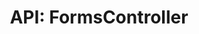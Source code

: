 ---
comment: "/**\n * The controller for Forms\n *\n * @memberof HashBrown.Server.Controllers\n */"
meta:
    range:
        - 244
        - 9600
    filename: FormsController.js
    lineno: 16
    columnno: 0
    path: /home/mrzapp/Development/Web/hashbrown-cms/src/Server/Controllers
    code:
        id: astnode100052542
        name: FormsController
        type: ClassDeclaration
        paramnames: []
classdesc: 'The controller for Forms'
memberof: HashBrown.Server.Controllers
name: FormsController
longname: HashBrown.Server.Controllers.FormsController
kind: class
scope: static
methods:
    -
        comment: "/**\n     * Initialises this controller\n     */"
        meta:
            range:
                - 358
                - 1527
            filename: FormsController.js
            lineno: 20
            columnno: 4
            path: /home/mrzapp/Development/Web/hashbrown-cms/src/Server/Controllers
            code:
                id: astnode100052548
                name: FormsController.init
                type: MethodDefinition
                paramnames:
                    - app
            vars:
                "": null
        description: 'Initialises this controller'
        name: init
        longname: HashBrown.Server.Controllers.FormsController.init
        kind: function
        memberof: HashBrown.Server.Controllers.FormsController
        scope: static
        params: []
    -
        comment: "/**\n     * Check CORS\n     *\n     * @returns {Promise} Result\n     */"
        meta:
            range:
                - 1613
                - 1859
            filename: FormsController.js
            lineno: 43
            columnno: 4
            path: /home/mrzapp/Development/Web/hashbrown-cms/src/Server/Controllers
            code:
                id: astnode100052704
                name: FormsController.checkCORS
                type: MethodDefinition
                paramnames:
                    - req
                    - res
            vars:
                "": null
        description: 'Check CORS'
        returns:
            -
                type:
                    names:
                        - Promise
                description: Result
        name: checkCORS
        longname: HashBrown.Server.Controllers.FormsController.checkCORS
        kind: function
        memberof: HashBrown.Server.Controllers.FormsController
        scope: static
        params: []
    -
        comment: "/**\n     * @example GET /api/:project/:environment/forms\n     *\n     * @apiGroup Forms\n     *\n     * @param {String} project\n     * @param {String} environment\n     *\n     * @returns {Array} Forms\n     */"
        meta:
            range:
                - 2074
                - 2369
            filename: FormsController.js
            lineno: 60
            columnno: 4
            path: /home/mrzapp/Development/Web/hashbrown-cms/src/Server/Controllers
            code:
                id: astnode100052750
                name: FormsController.getAllForms
                type: MethodDefinition
                paramnames:
                    - req
                    - res
            vars:
                "": null
        examples:
            - 'GET /api/:project/:environment/forms'
        tags:
            -
                originalTitle: apiGroup
                title: apigroup
                text: Forms
                value: Forms
        params:
            -
                type:
                    names:
                        - String
                name: project
            -
                type:
                    names:
                        - String
                name: environment
        returns:
            -
                type:
                    names:
                        - Array
                description: Forms
        name: getAllForms
        longname: HashBrown.Server.Controllers.FormsController.getAllForms
        kind: function
        memberof: HashBrown.Server.Controllers.FormsController
        scope: static
    -
        comment: "/**\n     * @example DELETE /api/:project/:environment/forms/:id\n     *\n     * @apiGroup Forms\n     *\n     * @param {String} project\n     * @param {String} environment\n     * @param {String} id\n     */"
        meta:
            range:
                - 2584
                - 2886
            filename: FormsController.js
            lineno: 79
            columnno: 4
            path: /home/mrzapp/Development/Web/hashbrown-cms/src/Server/Controllers
            code:
                id: astnode100052807
                name: FormsController.deleteForm
                type: MethodDefinition
                paramnames:
                    - req
                    - res
            vars:
                "": null
        examples:
            - 'DELETE /api/:project/:environment/forms/:id'
        tags:
            -
                originalTitle: apiGroup
                title: apigroup
                text: Forms
                value: Forms
        params:
            -
                type:
                    names:
                        - String
                name: project
            -
                type:
                    names:
                        - String
                name: environment
            -
                type:
                    names:
                        - String
                name: id
        name: deleteForm
        longname: HashBrown.Server.Controllers.FormsController.deleteForm
        kind: function
        memberof: HashBrown.Server.Controllers.FormsController
        scope: static
    -
        comment: "/**\n     * @example POST /api/:project/:environment/forms/pull/:id\n     *\n     * @apiGroup Forms\n     *\n     * @param {String} project\n     * @param {String} environment\n     * @param {String} id\n     *\n     * @returns {Form} The pulled Form\n     */"
        meta:
            range:
                - 3150
                - 3778
            filename: FormsController.js
            lineno: 100
            columnno: 4
            path: /home/mrzapp/Development/Web/hashbrown-cms/src/Server/Controllers
            code:
                id: astnode100052868
                name: FormsController.pullForm
                type: MethodDefinition
                paramnames:
                    - req
                    - res
            vars:
                "": null
        examples:
            - 'POST /api/:project/:environment/forms/pull/:id'
        tags:
            -
                originalTitle: apiGroup
                title: apigroup
                text: Forms
                value: Forms
        params:
            -
                type:
                    names:
                        - String
                name: project
            -
                type:
                    names:
                        - String
                name: environment
            -
                type:
                    names:
                        - String
                name: id
        returns:
            -
                type:
                    names:
                        - Form
                description: 'The pulled Form'
        name: pullForm
        longname: HashBrown.Server.Controllers.FormsController.pullForm
        kind: function
        memberof: HashBrown.Server.Controllers.FormsController
        scope: static
    -
        comment: "/**\n     * @example POST /api/:project/:environment/forms/push/:id\n     *\n     * @apiGroup Forms\n     *\n     * @param {String} project\n     * @param {String} environment\n     * @param {String} id\n     *\n     * @returns {Form} The pushed Form id\n     */"
        meta:
            range:
                - 4045
                - 4526
            filename: FormsController.js
            lineno: 128
            columnno: 4
            path: /home/mrzapp/Development/Web/hashbrown-cms/src/Server/Controllers
            code:
                id: astnode100052973
                name: FormsController.pushForm
                type: MethodDefinition
                paramnames:
                    - req
                    - res
            vars:
                "": null
        examples:
            - 'POST /api/:project/:environment/forms/push/:id'
        tags:
            -
                originalTitle: apiGroup
                title: apigroup
                text: Forms
                value: Forms
        params:
            -
                type:
                    names:
                        - String
                name: project
            -
                type:
                    names:
                        - String
                name: environment
            -
                type:
                    names:
                        - String
                name: id
        returns:
            -
                type:
                    names:
                        - Form
                description: 'The pushed Form id'
        name: pushForm
        longname: HashBrown.Server.Controllers.FormsController.pushForm
        kind: function
        memberof: HashBrown.Server.Controllers.FormsController
        scope: static
    -
        comment: "/**\n     * @example GET /api/:project/:environment/forms/:id\n     *\n     * @apiGroup Forms\n     *\n     * @param {String} project\n     * @param {String} environment\n     * @param {String} id\n     *\n     * @returns {Form} Form\n     */"
        meta:
            range:
                - 4769
                - 5081
            filename: FormsController.js
            lineno: 154
            columnno: 4
            path: /home/mrzapp/Development/Web/hashbrown-cms/src/Server/Controllers
            code:
                id: astnode100053062
                name: FormsController.getForm
                type: MethodDefinition
                paramnames:
                    - req
                    - res
            vars:
                "": null
        examples:
            - 'GET /api/:project/:environment/forms/:id'
        tags:
            -
                originalTitle: apiGroup
                title: apigroup
                text: Forms
                value: Forms
        params:
            -
                type:
                    names:
                        - String
                name: project
            -
                type:
                    names:
                        - String
                name: environment
            -
                type:
                    names:
                        - String
                name: id
        returns:
            -
                type:
                    names:
                        - Form
                description: Form
        name: getForm
        longname: HashBrown.Server.Controllers.FormsController.getForm
        kind: function
        memberof: HashBrown.Server.Controllers.FormsController
        scope: static
    -
        comment: "/**\n     * @example GET /api/:project/:environment/forms/:id/entries\n     *\n     * @apiGroup Forms\n     *\n     * @param {String} project\n     * @param {String} environment\n     * @param {String} id\n     *\n     * @returns {String} CSV string\n     */"
        meta:
            range:
                - 5344
                - 6274
            filename: FormsController.js
            lineno: 175
            columnno: 4
            path: /home/mrzapp/Development/Web/hashbrown-cms/src/Server/Controllers
            code:
                id: astnode100053127
                name: FormsController.getAllEntries
                type: MethodDefinition
                paramnames:
                    - req
                    - res
            vars:
                "": null
        examples:
            - 'GET /api/:project/:environment/forms/:id/entries'
        tags:
            -
                originalTitle: apiGroup
                title: apigroup
                text: Forms
                value: Forms
        params:
            -
                type:
                    names:
                        - String
                name: project
            -
                type:
                    names:
                        - String
                name: environment
            -
                type:
                    names:
                        - String
                name: id
        returns:
            -
                type:
                    names:
                        - String
                description: 'CSV string'
        name: getAllEntries
        longname: HashBrown.Server.Controllers.FormsController.getAllEntries
        kind: function
        memberof: HashBrown.Server.Controllers.FormsController
        scope: static
    -
        comment: "/**\n     * @example POST /api/:project/:environment/forms/:id\n     *\n     * @apiGroup Forms\n     *\n     * @param {String} project\n     * @param {String} environment\n     * @param {String} id\n     *\n     * @param {Form} The Form model to update\n     *\n     * @returns {Form} Form\n     */"
        meta:
            range:
                - 6575
                - 7031
            filename: FormsController.js
            lineno: 220
            columnno: 4
            path: /home/mrzapp/Development/Web/hashbrown-cms/src/Server/Controllers
            code:
                id: astnode100053283
                name: FormsController.postForm
                type: MethodDefinition
                paramnames:
                    - req
                    - res
            vars:
                "": null
        examples:
            - 'POST /api/:project/:environment/forms/:id'
        tags:
            -
                originalTitle: apiGroup
                title: apigroup
                text: Forms
                value: Forms
        params:
            -
                type:
                    names:
                        - String
                name: project
            -
                type:
                    names:
                        - String
                name: environment
            -
                type:
                    names:
                        - String
                name: id
            -
                type:
                    names:
                        - Form
                description: 'Form model to update'
                name: The
        returns:
            -
                type:
                    names:
                        - Form
                description: Form
        name: postForm
        longname: HashBrown.Server.Controllers.FormsController.postForm
        kind: function
        memberof: HashBrown.Server.Controllers.FormsController
        scope: static
    -
        comment: "/**\n     * @example POST /api/:project/:environment/forms/new\n     *\n     * @apiGroup Forms\n     *\n     * @param {String} project\n     * @param {String} environment\n     *\n     * @returns {String} The created Form id\n     */"
        meta:
            range:
                - 7266
                - 7557
            filename: FormsController.js
            lineno: 242
            columnno: 4
            path: /home/mrzapp/Development/Web/hashbrown-cms/src/Server/Controllers
            code:
                id: astnode100053376
                name: FormsController.postNew
                type: MethodDefinition
                paramnames:
                    - req
                    - res
            vars:
                "": null
        examples:
            - 'POST /api/:project/:environment/forms/new'
        tags:
            -
                originalTitle: apiGroup
                title: apigroup
                text: Forms
                value: Forms
        params:
            -
                type:
                    names:
                        - String
                name: project
            -
                type:
                    names:
                        - String
                name: environment
        returns:
            -
                type:
                    names:
                        - String
                description: 'The created Form id'
        name: postNew
        longname: HashBrown.Server.Controllers.FormsController.postNew
        kind: function
        memberof: HashBrown.Server.Controllers.FormsController
        scope: static
    -
        comment: "/**\n     * @example POST /api/:project/:environment/forms/:id/submit\n     *\n     * @apiGroup Forms\n     *\n     * @param {String} project\n     * @param {String} environment\n     * @param {String} id\n     *\n     * @param {Object} entries The submitted entries\n     */"
        meta:
            range:
                - 7833
                - 9074
            filename: FormsController.js
            lineno: 263
            columnno: 4
            path: /home/mrzapp/Development/Web/hashbrown-cms/src/Server/Controllers
            code:
                id: astnode100053435
                name: FormsController.postSubmit
                type: MethodDefinition
                paramnames:
                    - req
                    - res
            vars:
                "": null
        examples:
            - 'POST /api/:project/:environment/forms/:id/submit'
        tags:
            -
                originalTitle: apiGroup
                title: apigroup
                text: Forms
                value: Forms
        params:
            -
                type:
                    names:
                        - String
                name: project
            -
                type:
                    names:
                        - String
                name: environment
            -
                type:
                    names:
                        - String
                name: id
            -
                type:
                    names:
                        - Object
                description: 'The submitted entries'
                name: entries
        name: postSubmit
        longname: HashBrown.Server.Controllers.FormsController.postSubmit
        kind: function
        memberof: HashBrown.Server.Controllers.FormsController
        scope: static
    -
        comment: "/**\n     * @example POST /api/:project/:environment/forms/clear/:id\n     *\n     * @apiGroup Forms\n     *\n     * @param {String} project\n     * @param {String} environment\n     * @param {String} id\n     */"
        meta:
            range:
                - 9289
                - 9598
            filename: FormsController.js
            lineno: 307
            columnno: 4
            path: /home/mrzapp/Development/Web/hashbrown-cms/src/Server/Controllers
            code:
                id: astnode100053589
                name: FormsController.postClearAllEntries
                type: MethodDefinition
                paramnames:
                    - req
                    - res
            vars:
                "": null
        examples:
            - 'POST /api/:project/:environment/forms/clear/:id'
        tags:
            -
                originalTitle: apiGroup
                title: apigroup
                text: Forms
                value: Forms
        params:
            -
                type:
                    names:
                        - String
                name: project
            -
                type:
                    names:
                        - String
                name: environment
            -
                type:
                    names:
                        - String
                name: id
        name: postClearAllEntries
        longname: HashBrown.Server.Controllers.FormsController.postClearAllEntries
        kind: function
        memberof: HashBrown.Server.Controllers.FormsController
        scope: static
shortname: FormsController
layout: docPage
permalink: /docs/hashbrown/server/controllers/formscontroller/
title: 'API: FormsController'
description: 'The controller for Forms'

---